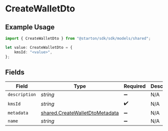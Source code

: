# CreateWalletDto

## Example Usage

```typescript
import { CreateWalletDto } from "@starton/sdk/sdk/models/shared";

let value: CreateWalletDto = {
    kmsId: "<value>",
};
```

## Fields

| Field                                                                                   | Type                                                                                    | Required                                                                                | Description                                                                             |
| --------------------------------------------------------------------------------------- | --------------------------------------------------------------------------------------- | --------------------------------------------------------------------------------------- | --------------------------------------------------------------------------------------- |
| `description`                                                                           | *string*                                                                                | :heavy_minus_sign:                                                                      | N/A                                                                                     |
| `kmsId`                                                                                 | *string*                                                                                | :heavy_check_mark:                                                                      | N/A                                                                                     |
| `metadata`                                                                              | [shared.CreateWalletDtoMetadata](../../../sdk/models/shared/createwalletdtometadata.md) | :heavy_minus_sign:                                                                      | N/A                                                                                     |
| `name`                                                                                  | *string*                                                                                | :heavy_minus_sign:                                                                      | N/A                                                                                     |
